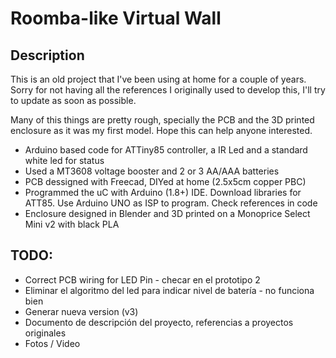 # Roomba-like Virtual Wall

## Description

This is an old project that I've been using at home for a couple of years. Sorry for not having all the references I originally used to develop this, I'll try to update as soon as possible.

Many of this things are pretty rough, specially the PCB and the 3D printed enclosure as it was my first model. Hope this can help anyone interested.

- Arduino based code for ATTiny85 controller, a IR Led and a standard white led for status
- Used a MT3608 voltage booster and 2 or 3 AA/AAA batteries
- PCB dessigned with Freecad, DIYed at home (2.5x5cm copper PBC)
- Programmed the uC with Arduino (1.8+) IDE. Download libraries for ATT85. Use Arduino UNO as ISP to program. Check references in code
- Enclosure designed in Blender and 3D printed on a Monoprice Select Mini v2 with black PLA

## TODO:

- Correct PCB wiring for LED Pin - checar en el prototipo 2
- Eliminar el algoritmo del led para indicar nivel de batería - no funciona bien
- Generar nueva version (v3)
- Documento de descripción del proyecto, referencias a proyectos originales
- Fotos / Video
